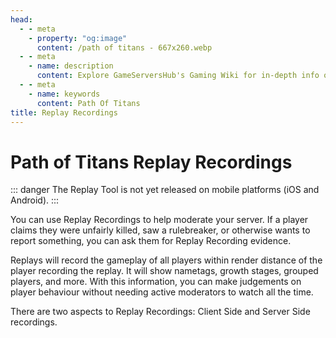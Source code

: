 ```yaml
---
head:
  - - meta
    - property: "og:image"
      content: /path of titans - 667x260.webp
  - - meta
    - name: description
      content: Explore GameServersHub's Gaming Wiki for in-depth info on Path of Titans. Find details on gameplay, features, and updates for the ultimate dino MMO adventure!
  - - meta
    - name: keywords
      content: Path Of Titans
title: Replay Recordings
---
```


# Path of Titans Replay Recordings

::: danger
The Replay Tool is not yet released on mobile platforms (iOS and Android).
:::

You can use Replay Recordings to help moderate your server. If a player claims they were unfairly killed, saw a rulebreaker, or otherwise wants to report something, you can ask them for Replay Recording evidence.

Replays will record the gameplay of all players within render distance of the player recording the replay. It will show nametags, growth stages, grouped players, and more. With this information, you can make judgements on player behaviour without needing active moderators to watch all the time.

There are two aspects to Replay Recordings: Client Side and Server Side recordings.

